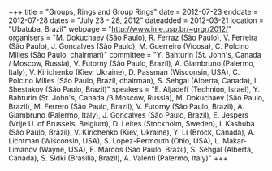 +++
title = "Groups, Rings and Group Rings"
date = 2012-07-23
enddate = 2012-07-28
dates = "July 23 - 28, 2012"
dateadded = 2012-03-21
location = "Ubatuba, Brazil"
webpage = "http://www.ime.usp.br/~grgr/2012/"
organisers = "M. Dokuchaev (São Paulo), R. Ferraz (São Paulo), V. Ferreira (São Paulo), J. Goncalves (São Paulo), M. Guerreiro (Vicosa), C. Polcino Milies (São Paulo, chairman)"
committee = "Y. Bahturin (St. John's, Canada / Moscow, Russia), V. Futorny (São Paulo, Brazil), A. Giambruno (Palermo, Italy), V. Kirichenko (Kiev, Ukraine), D. Passman (Wisconsin, USA), C. Polcino Milies (São Paulo, Brazil, chairman), S. Sehgal (Alberta, Canada), I. Shestakov (São Paulo, Brazil)"
speakers = "E. Aljadeff (Technion, Israel), Y. Bahturin (St. John's, Canada /ß Moscow, Russia), M. Dokuchaev (São Paulo, Brazil), M. Ferrero (São Paulo, Brazil), V. Futorny (São Paulo, Brazil), A. Giambruno (Palermo, Italy), J. Goncalves (São Paulo, Brazil), E. Jespers (Vrije U. of Brussels, Belgium), D. Leites (Stockholm, Sweden), I. Kashuba (São Paulo, Brazil), V. Kirichenko (Kiev, Ukraine), Y. Li (Brock, Canada), A. Lichtman (Wisconsin, USA), S. Lopez-Permouth (Ohio, USA), L. Makar-Limanov (Wayne, USA), E. Marcos (São Paulo, Brazil), S. Sehgal (Alberta, Canada), S. Sidki (Brasilia, Brazil), A. Valenti (Palermo, Italy)"
+++
